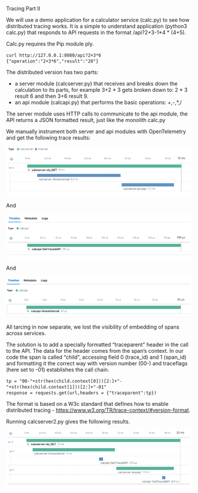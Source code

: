 Tracing Part II

We will use a demo application for a calculator service (calc.py) to see how distributed tracing works. It is a simple to understand application (python3 calc.py) that responds to API requests in the format /api?2+3-1*4 * (4+5). 

Calc.py requires the Pip module ply.

    curl http://127.0.0.1:8080/api?2+3*6
    {"operation":"2+3*6","result":"20"}



The distributed version has two parts:

- a server module (calcserver.py) that receives and breaks down the calculation to its parts, for example 3+2 * 3 gets broken down to:  2 * 3 result 6 and then 3+6 result 9.
- an api module (calcapi.py) that performs the basic operations: +,-,*,/

The server module uses HTTP calls to communicate to the api module, the API returns a JSON formatted result, just like the monolith calc.py

We manually instrument both server and api modules with OpenTelemetry and get the following trace results:

![](tgraph2-1.png)

And

![](tgraph2-2.png)

And

![](tgraph2-3.png)

All tarcing in now separate, we lost the visibility of embedding of spans across services.

The solution is to add a specially formatted “traceparent” header in the call to the API. The data for the header comes from the span’s context. In our code the span is called “child”, accessing field 0 (trace_id) and 1 (span_id) and formatting it the correct way with version number (00-) and traceflags (here set to -01) establishes the call chain.

    tp = "00-"+str(hex(child.context[0]))[2:]+"-"+str(hex(child.context[1]))[2:]+"-01"
    response = requests.get(url,headers = {"traceparent":tp})


The format is based on a W3c standard that defines how to enable distributed tracing - https://www.w3.org/TR/trace-context/#version-format.

Running calcserver2.py gives the following results.

![](tgraph2-4.png)

